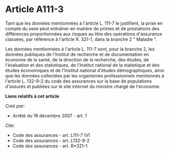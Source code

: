 # Article A111-3

Tant que les données mentionnées à l'article L. 111-7 le justifient, la prise en compte du sexe peut entraîner en matière de
primes et de prestations des différences proportionnées aux risques au titre des opérations d'assurance classées, par
référence à l'article R. 321-1, dans la branche 2 " Maladie ". 

Les données mentionnées à l'article L. 111-7 sont, pour la branche 2, les données publiques de l'Institut de recherche et de
documentation en économie de la santé, de la direction de la recherche, des études, de l'évaluation et des statistiques, de
l'Institut national de la statistique et des études économiques et de l'Institut national d'études démographiques, ainsi que
les données collectées par les organismes professionnels mentionnés à l'article L. 132-9-2 du code des assurances sur la base
de populations d'assurés et publiées sur le site internet du ministre chargé de l'économie.

**Liens relatifs à cet article**

_Créé par_:

  - Arrêté du 19 décembre 2007 - art. 1

_Cite_:

  - Code des assurances - art. L111-7 (V)
  - Code des assurances - art. L132-9-2
  - Code des assurances - art. R*321-1
